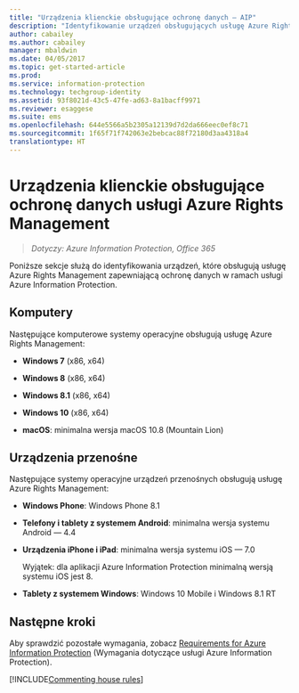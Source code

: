 ```yaml
---
title: "Urządzenia klienckie obsługujące ochronę danych — AIP"
description: "Identyfikowanie urządzeń obsługujących usługę Azure Rights Management w ramach usługi Azure Information Protection."
author: cabailey
ms.author: cabailey
manager: mbaldwin
ms.date: 04/05/2017
ms.topic: get-started-article
ms.prod: 
ms.service: information-protection
ms.technology: techgroup-identity
ms.assetid: 93f8021d-43c5-47fe-ad63-8a1bacff9971
ms.reviewer: esaggese
ms.suite: ems
ms.openlocfilehash: 644e5566a5b2305a12139d7d2da666eec0ef8c71
ms.sourcegitcommit: 1f65f71f742063e2bebcac88f72180d3aa4318a4
translationtype: HT
---
```

# <a name="client-devices-that-support-azure-rights-management-data-protection"></a>Urządzenia klienckie obsługujące ochronę danych usługi Azure Rights Management

>*Dotyczy: Azure Information Protection, Office 365*

Poniższe sekcje służą do identyfikowania urządzeń, które obsługują usługę Azure Rights Management zapewniającą ochronę danych w ramach usługi Azure Information Protection.

## <a name="computers"></a>Komputery
Następujące komputerowe systemy operacyjne obsługują usługę Azure Rights Management:

-   **Windows 7** (x86, x64)

-   **Windows 8** (x86, x64)

-   **Windows 8.1** (x86, x64)

-   **Windows 10** (x86, x64)

-   **macOS**: minimalna wersja macOS 10.8 (Mountain Lion)

## <a name="mobile-devices"></a>Urządzenia przenośne
Następujące systemy operacyjne urządzeń przenośnych obsługują usługę Azure Rights Management:

-   **Windows Phone**: Windows Phone 8.1

-   **Telefony i tablety z systemem Android**: minimalna wersja systemu Android — 4.4

-   **Urządzenia iPhone i iPad**: minimalna wersja systemu iOS — 7.0
     
    Wyjątek: dla aplikacji Azure Information Protection minimalną wersją systemu iOS jest 8.

-   **Tablety z systemem Windows**: Windows 10 Mobile i Windows 8.1 RT


## <a name="next-steps"></a>Następne kroki
Aby sprawdzić pozostałe wymagania, zobacz [Requirements for Azure Information Protection](requirements-azure-rms.md) (Wymagania dotyczące usługi Azure Information Protection).

[!INCLUDE[Commenting house rules](../includes/houserules.md)]
